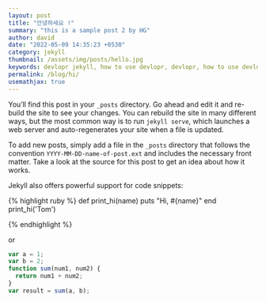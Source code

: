 ```yaml
---
layout: post
title: "안녕하세요 !"
summary: "this is a sample post 2 by HG"
author: david
date: "2022-05-09 14:35:23 +0530"
category: jekyll
thumbnail: /assets/img/posts/hello.jpg
keywords: devlopr jekyll, how to use devlopr, devlopr, how to use devlopr-jekyll, devlopr-jekyll tutorial,best jekyll themes
permalink: /blog/hi/
usemathjax: true
---
```


You’ll find this post in your `_posts` directory. Go ahead and edit it and re-build the site to see your changes. You can rebuild the site in many different ways, but the most common way is to run `jekyll serve`, which launches a web server and auto-regenerates your site when a file is updated.

To add new posts, simply add a file in the `_posts` directory that follows the convention `YYYY-MM-DD-name-of-post.ext` and includes the necessary front matter. Take a look at the source for this post to get an idea about how it works.

Jekyll also offers powerful support for code snippets:

{% highlight ruby %}
def print_hi(name)
puts "Hi, #{name}"
end
print_hi('Tom')

{% endhighlight %}

or

```javascript
var a = 1;
var b = 2;
function sum(num1, num2) {
  return num1 + num2;
}
var result = sum(a, b);
```
